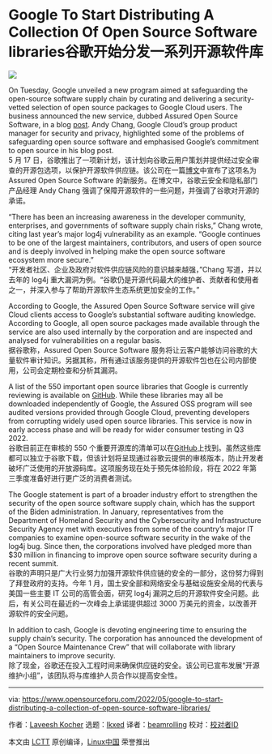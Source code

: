 [#]: subject: "Google To Start Distributing A Collection Of Open Source Software libraries"
[#]: via: "https://www.opensourceforu.com/2022/05/google-to-start-distributing-a-collection-of-open-source-software-libraries/"
[#]: author: "Laveesh Kocher https://www.opensourceforu.com/author/laveesh-kocher/"
[#]: collector: "lkxed"
[#]: translator: "beamrolling"
[#]: reviewer: " "
[#]: publisher: " "
[#]: url: " "

Google To Start Distributing A Collection Of Open Source Software libraries谷歌开始分发一系列开源软件库
======
![][1]

On Tuesday, Google unveiled a new program aimed at safeguarding the open-source software supply chain by curating and delivering a security-vetted selection of open source packages to Google Cloud users. The business announced the new service, dubbed Assured Open Source Software, in a blog [post][2]. Andy Chang, Google Cloud’s group product manager for security and privacy, highlighted some of the problems of safeguarding open source software and emphasised Google’s commitment to open source in his blog post.  
5 月 17 日，谷歌推出了一项新计划，该计划向谷歌云用户策划并提供经过安全审查的开源包选项，以保护开源软件供应链。该公司在一篇[博文][2]中宣布了这项名为 Assured Open Source Software 的新服务。在博文中，谷歌云安全和隐私部门产品经理 Andy Chang 强调了保障开源软件的一些问题，并强调了谷歌对开源的承诺。

“There has been an increasing awareness in the developer community, enterprises, and governments of software supply chain risks,” Chang wrote, citing last year’s major log4j vulnerability as an example. “Google continues to be one of the largest maintainers, contributors, and users of open source and is deeply involved in helping make the open source software ecosystem more secure.”  
“开发者社区、企业及政府对软件供应链风险的意识越来越强，”Chang 写道，并以去年的 log4j 重大漏洞为例。“谷歌仍是开源代码最大的维护者、贡献者和使用者之一，并深入参与了帮助开源软件生态系统更加安全的工作。”

According to Google, the Assured Open Source Software service will give Cloud clients access to Google’s substantial software auditing knowledge. According to Google, all open source packages made available through the service are also used internally by the corporation and are inspected and analysed for vulnerabilities on a regular basis.  
据谷歌称，Assured Open Source Software 服务将让云客户能够访问谷歌的大量软件审计知识。另据其称，所有通过该服务提供的开源软件包也在公司内部使用，公司会定期检查和分析其漏洞。

A list of the 550 important open source libraries that Google is currently reviewing is available on [GitHub][3]. While these libraries may all be downloaded independently of Google, the Assured OSS program will see audited versions provided through Google Cloud, preventing developers from corrupting widely used open source libraries. This service is now in early access phase and will be ready for wider consumer testing in Q3 2022.  
谷歌目前正在审核的 550 个重要开源库的清单可以在[GitHub][3]上找到。虽然这些库都可以独立于谷歌下载，但该计划将呈现通过谷歌云提供的审核版本，防止开发者破坏广泛使用的开放源码库。这项服务现在处于预先体验阶段，将在 2022 年第三季度准备好进行更广泛的消费者测试。


The Google statement is part of a broader industry effort to strengthen the security of the open source software supply chain, which has the support of the Biden administration. In January, representatives from the Department of Homeland Security and the Cybersecurity and Infrastructure Security Agency met with executives from some of the country’s major IT companies to examine open-source software security in the wake of the log4j bug. Since then, the corporations involved have pledged more than $30 million in financing to improve open source software security during a recent summit.  
谷歌的声明只是广大行业努力加强开源软件供应链的安全的一部分，这份努力得到了拜登政府的支持。今年 1 月，国土安全部和网络安全与基础设施安全局的代表与美国一些主要 IT 公司的高管会面，研究 log4j 漏洞之后的开源软件安全问题。此后，有关公司在最近的一次峰会上承诺提供超过 3000 万美元的资金，以改善开源软件的安全问题。

In addition to cash, Google is devoting engineering time to ensuring the supply chain’s security. The corporation has announced the development of a “Open Source Maintenance Crew” that will collaborate with library maintainers to improve security.  
除了现金，谷歌还在投入工程时间来确保供应链的安全。该公司已宣布发展“开源维护小组”，该团队将与库维护人员合作以提高安全性。

--------------------------------------------------------------------------------

via: https://www.opensourceforu.com/2022/05/google-to-start-distributing-a-collection-of-open-source-software-libraries/

作者：[Laveesh Kocher][a]
选题：[lkxed][b]
译者：[beamrolling](https://github.com/beamrolling)
校对：[校对者ID](https://github.com/校对者ID)

本文由 [LCTT](https://github.com/LCTT/TranslateProject) 原创编译，[Linux中国](https://linux.cn/) 荣誉推出

[a]: https://www.opensourceforu.com/author/laveesh-kocher/
[b]: https://github.com/lkxed
[1]: https://www.opensourceforu.com/wp-content/uploads/2022/05/google3-1-e1652863988525.jpg
[2]: https://cloud.google.com/blog/products/identity-security/introducing-assured-open-source-software-service
[3]: https://github.com/google/oss-fuzz/tree/master/projects
